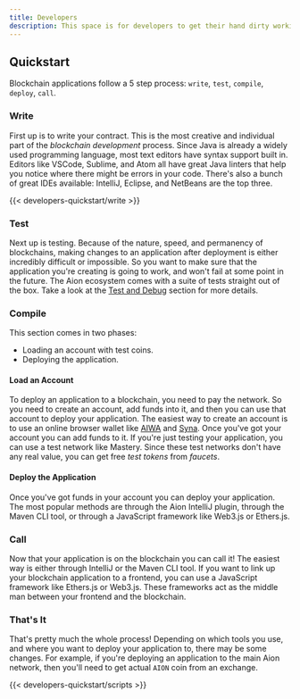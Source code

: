 ```yaml
---
title: Developers
description: This space is for developers to get their hand dirty working on the Aion network. These pages contain code example, API references, and workflow tutorials for the various parts of the ecosystem. If you're new to blockchain programming and want to get involved, then this is the place to be. If you're looking for more general information about the blockchain ecosystem and how you can incorporate it into your project, you should check out one of the other sections.
---
```


## Quickstart

Blockchain applications follow a 5 step process: `write`, `test`, `compile`, `deploy`, `call`.

### Write

First up is to write your contract. This is the most creative and individual part of the _blockchain development_ process. Since Java is already a widely used programming language, most text editors have syntax support built in. Editors like VSCode, Sublime, and Atom all have great Java linters that help you notice where there might be errors in your code. There's also a bunch of great IDEs available: IntelliJ, Eclipse, and NetBeans are the top three.

{{< developers-quickstart/write >}}

### Test

Next up is testing. Because of the nature, speed, and permanency of blockchains, making changes to an application after deployment is either incredibly difficult or impossible. So you want to make sure that the application you're creating is going to work, and won't fail at some point in the future. The Aion ecosystem comes with a suite of tests straight out of the box. Take a look at the [Test and Debug](/developers/test-and-debug) section for more details.

### Compile

This section comes in two phases:

- Loading an account with test coins.
- Deploying the application.

#### Load an Account

To deploy an application to a blockchain, you need to pay the network. So you need to create an account, add funds into it, and then you can use that account to deploy your application. The easiest way to create an account is to use an online browser wallet like [AIWA](/developers/tools/wallets) and [Syna](/developers/tools/wallets). Once you've got your account you can add funds to it. If you're just testing your application, you can use a test network like Mastery. Since these
test networks don't have any real value, you can get free _test tokens_ from _faucets_.

#### Deploy the Application

Once you've got funds in your account you can deploy your application. The most popular methods are through the Aion IntelliJ plugin, through the Maven CLI tool, or through a JavaScript framework like Web3.js or Ethers.js.

### Call

Now that your application is on the blockchain you can call it! The easiest way is either through IntelliJ or the Maven CLI tool. If you want to link up your blockchain application to a frontend, you can use a JavaScript framework like Ethers.js or Web3.js. These frameworks act as the middle man between your frontend and the blockchain.

### That's It

That's pretty much the whole process! Depending on which tools you use, and where you want to deploy your application to, there may be some changes. For example, if you're deploying an application to the main Aion network, then you'll need to get actual `AION` coin from an exchange.

{{< developers-quickstart/scripts >}}